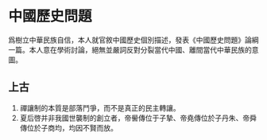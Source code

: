 # 中國歷史問題
爲樹立中華民族自信，本人就官敘中國歷史個別描述，發表《中國歷史問題》論綱一篇。本人意在學術討論，絕無並嚴詞反對分裂當代中國、離間當代中華民族的意圖。

## 上古
1. 禪讓制的本質是部落鬥爭，而不是真正的民主轉讓。
2. 夏后啓并非我國世襲制的創立者，帝嚳傳位于子摯、帝堯傳位於子丹朱、帝舜傳位於子商均，均因不賢而放。
